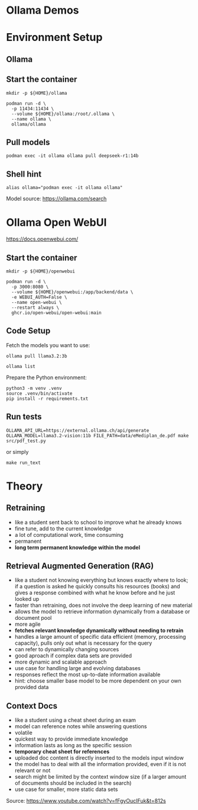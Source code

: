 # Ollama Demos

# Environment Setup

## Ollama

## Start the container

```shell
mkdir -p ${HOME}/ollama

podman run -d \
  -p 11434:11434 \
  --volume ${HOME}/ollama:/root/.ollama \
  --name ollama \
  ollama/ollama
```

## Pull models

```shell 
podman exec -it ollama ollama pull deepseek-r1:14b
```

## Shell hint

``` shell
alias ollama="podman exec -it ollama ollama"
```

Model source: https://ollama.com/search

# Ollama Open WebUI

https://docs.openwebui.com/

## Start the container

```shell
mkdir -p ${HOME}/openwebui

podman run -d \
  -p 3000:8080 \
  --volume ${HOME}/openwebui:/app/backend/data \
  -e WEBUI_AUTH=False \
  --name open-webui \
  --restart always \
  ghcr.io/open-webui/open-webui:main
```

## Code Setup

Fetch the models you want to use:

```shell
ollama pull llama3.2:3b
```

```shell
ollama list
```

Prepare the Python environment:

```shell
python3 -m venv .venv
source .venv/bin/activate
pip install -r requirements.txt
```

## Run tests

```shell
OLLAMA_API_URL=https://external.ollama.ch/api/generate OLLAMA_MODEL=llama3.2-vision:11b FILE_PATH=data/eMediplan_de.pdf make src/pdf_test.py
```

or simply

```shell
make run_text
```

# Theory

## Retraining

- like a student sent back to school to improve what he already knows
- fine tune, add to the current knowledge
- a lot of computational work, time consuming
- permanent
- __long term permanent knowledge within the model__

## Retrieval Augmented Generation (RAG)

- like a student not knowing everything but knows exactly where to look; if a question is asked he quickly consults his
  resources (books) and gives a response combined with what he know before and he just looked up
- faster than retraining, does not involve the deep learning of new material
- allows the model to retrieve information dynamically from a database or document pool
- more agile
- __fetches relevant knowledge dynamically without needing to retrain__
- handles a large amount of specific data efficient (memory, processing capacity), pulls only out what is necessary for
  the query
- can refer to dynamically changing sources
- good aproach if complex data sets are provided
- more dynamic and scalable approach
- use case for handling large and evolving databases
- responses reflect the most up-to-date information available
- hint: choose smaller base model to be more dependent on your own provided data

## Context Docs

- like a student using a cheat sheet during an exam
- model can reference notes while answering questions
- volatile
- quickest way to provide immediate knowledge
- information lasts as long as the specific session
- __temporary cheat sheet for references__
- uploaded doc content is directly inserted to the models input window
- the model has to deal with all the information provided, even if it is not relevant or not
- search might be limited by the context window size (if a larger amount of documents should be included in the search)
- use case for smaller, more static data sets

Source: https://www.youtube.com/watch?v=fFgyOucIFuk&t=812s
